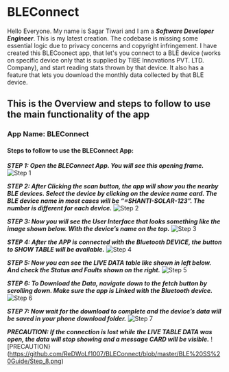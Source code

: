 # BLEConnect
Hello Everyone. My name is Sagar Tiwari and I am a ***Software Developer Engineer***.
This is my latest creation.
The codebase is missing some essential logic due to privacy concerns and copyright infringement.
I have created this BLECoonect app, that let's you connect to a BLE device (works on specific device only that is supplied by TIBE Innovations PVT. LTD. Company), and start reading stats thrown by that device.
It also has a feature that lets you download the monthly data collected by that BLE device.


## This is the Overview and steps to follow to use the main functionality of the app

### App Name: BLEConnect

#### Steps to follow to use the BLEConnect App:

***STEP 1: Open the BLEConnect App. You will see this opening frame.***
![Step 1](https://github.com/ReDWoLf1007/BLEConnect/blob/master/BLE%20SS%20Guide/Step_1.png)

***STEP 2: After Clicking the scan button, the app will show you the nearby BLE devices. Select the device by clicking on the device name card. The BLE device name in most cases will be “=SHANTI-SOLAR-123”. The number is different for each device.***
![Step 2](https://github.com/ReDWoLf1007/BLEConnect/blob/master/BLE%20SS%20Guide/Step_2.png)

***STEP 3: Now you will see the User Interface that looks something like the image shown below. With the device’s name on the top.***
![Step 3](https://github.com/ReDWoLf1007/BLEConnect/blob/master/BLE%20SS%20Guide/Step_3.png)

***STEP 4: After the APP is connected with the Bluetooth DEVICE, the button to SHOW TABLE will be available.***
![Step 4](https://github.com/ReDWoLf1007/BLEConnect/blob/master/BLE%20SS%20Guide/Step_4.png)

***STEP 5: Now you can see the LIVE DATA table like shown in left below. And check the Status and Faults shown on the right.***
![Step 5](https://github.com/ReDWoLf1007/BLEConnect/blob/master/BLE%20SS%20Guide/Step_5.png)

***STEP 6: To Download the Data, navigate down to the fetch button by scrolling down. Make sure the app is Linked with the Bluetooth device.***
![Step 6](https://github.com/ReDWoLf1007/BLEConnect/blob/master/BLE%20SS%20Guide/Step_6.png)

***STEP 7: Now wait for the download to complete and the device’s data will be saved in your phone download folder.***
![Step 7](https://github.com/ReDWoLf1007/BLEConnect/blob/master/BLE%20SS%20Guide/Step_7.png)

***PRECAUTION: If the connection is lost while the LIVE TABLE DATA was open, the data will stop showing and a message CARD will be visible.***
![PRECAUTION}(https://github.com/ReDWoLf1007/BLEConnect/blob/master/BLE%20SS%20Guide/Step_8.png)

